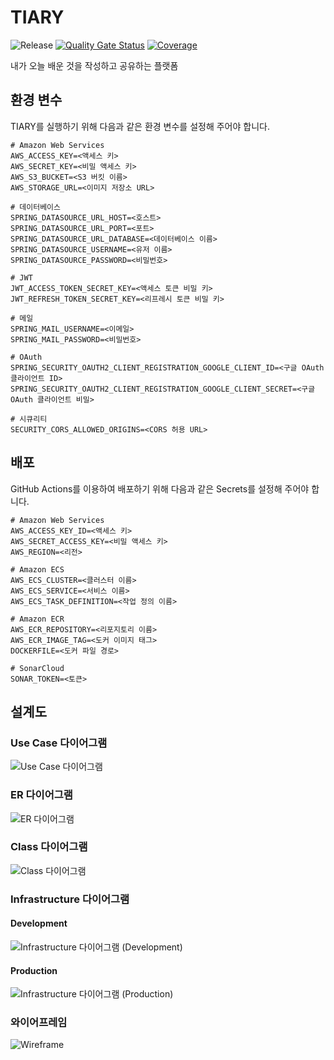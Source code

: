 # TIARY

![Release](https://img.shields.io/badge/version-1.1.0--SNAPSHOT-red.svg)
[![Quality Gate Status](https://sonarcloud.io/api/project_badges/measure?project=TIARY&metric=alert_status)](https://sonarcloud.io/project/overview?id=TIARY)
[![Coverage](https://sonarcloud.io/api/project_badges/measure?project=TIARY&metric=coverage)](https://sonarcloud.io/project/overview?id=TIARY)

내가 오늘 배운 것을 작성하고 공유하는 플랫폼

## 환경 변수

TIARY를 실행하기 위해 다음과 같은 환경 변수를 설정해 주어야 합니다.

``` shell
# Amazon Web Services
AWS_ACCESS_KEY=<액세스 키>
AWS_SECRET_KEY=<비밀 액세스 키>
AWS_S3_BUCKET=<S3 버킷 이름>
AWS_STORAGE_URL=<이미지 저장소 URL>

# 데이터베이스
SPRING_DATASOURCE_URL_HOST=<호스트>
SPRING_DATASOURCE_URL_PORT=<포트>
SPRING_DATASOURCE_URL_DATABASE=<데이터베이스 이름>
SPRING_DATASOURCE_USERNAME=<유저 이름>
SPRING_DATASOURCE_PASSWORD=<비밀번호>

# JWT
JWT_ACCESS_TOKEN_SECRET_KEY=<액세스 토큰 비밀 키>
JWT_REFRESH_TOKEN_SECRET_KEY=<리프레시 토큰 비밀 키>

# 메일
SPRING_MAIL_USERNAME=<이메일>
SPRING_MAIL_PASSWORD=<비밀번호>

# OAuth
SPRING_SECURITY_OAUTH2_CLIENT_REGISTRATION_GOOGLE_CLIENT_ID=<구글 OAuth 클라이언트 ID>
SPRING_SECURITY_OAUTH2_CLIENT_REGISTRATION_GOOGLE_CLIENT_SECRET=<구글 OAuth 클라이언트 비밀>

# 시큐리티
SECURITY_CORS_ALLOWED_ORIGINS=<CORS 허용 URL>
```

## 배포

GitHub Actions를 이용하여 배포하기 위해 다음과 같은 Secrets를 설정해 주어야 합니다.

``` shell
# Amazon Web Services
AWS_ACCESS_KEY_ID=<액세스 키>
AWS_SECRET_ACCESS_KEY=<비밀 액세스 키>
AWS_REGION=<리전>

# Amazon ECS
AWS_ECS_CLUSTER=<클러스터 이름>
AWS_ECS_SERVICE=<서비스 이름>
AWS_ECS_TASK_DEFINITION=<작업 정의 이름>

# Amazon ECR
AWS_ECR_REPOSITORY=<리포지토리 이름>
AWS_ECR_IMAGE_TAG=<도커 이미지 태그>
DOCKERFILE=<도커 파일 경로>

# SonarCloud
SONAR_TOKEN=<토큰>
```

## 설계도

### Use Case 다이어그램

![Use Case 다이어그램](https://github.com/user-attachments/assets/6e607460-79ac-4df2-8ec2-5167087d5a95)

### ER 다이어그램

![ER 다이어그램](https://github.com/user-attachments/assets/8855b5a7-a55c-4c4b-b957-9478c99c815c)

### Class 다이어그램

![Class 다이어그램](https://github.com/user-attachments/assets/08ffe84b-429d-49d8-afff-32faaf5eaa21)

### Infrastructure 다이어그램

#### Development

![Infrastructure 다이어그램 (Development)](https://github.com/user-attachments/assets/099d1c5b-48c3-4b15-890c-a6296a07ca3f)

#### Production

![Infrastructure 다이어그램 (Production)](https://github.com/user-attachments/assets/718991a4-3921-4728-8ebf-4811801f73a6)

### 와이어프레임

![Wireframe](https://github.com/user-attachments/assets/bd2de1fe-4d28-4064-932d-e7a2f17ac52f)